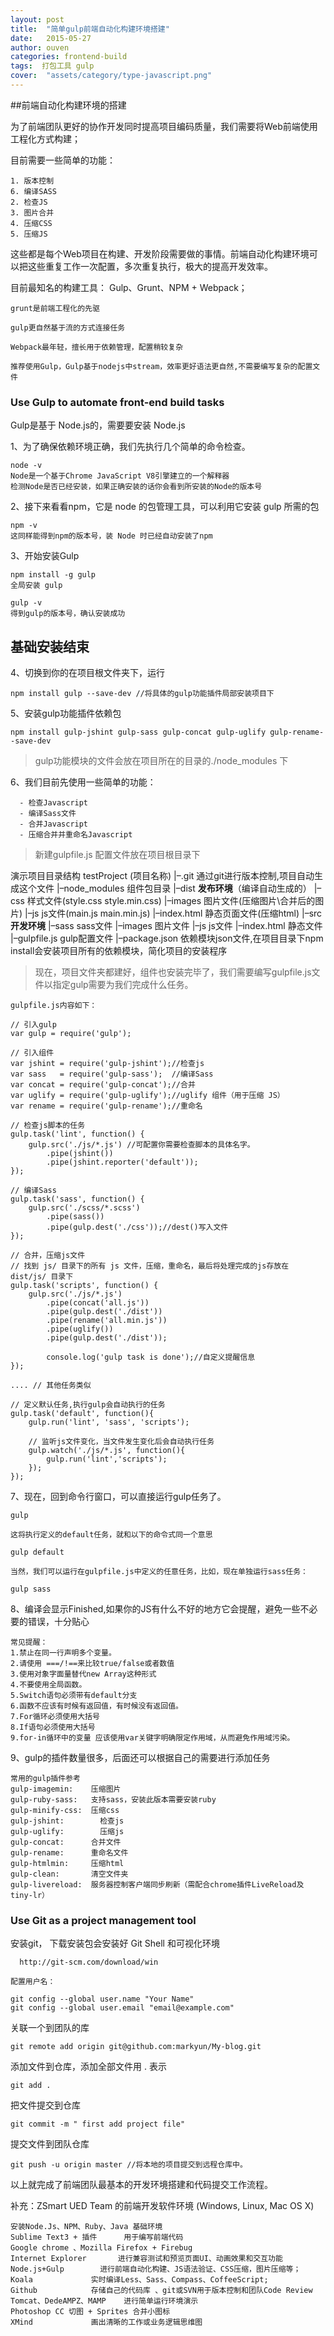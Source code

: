 ```yaml
---
layout: post
title:  "简单gulp前端自动化构建环境搭建"
date:   2015-05-27
author: ouven
categories: frontend-build
tags:  打包工具 gulp
cover:  "assets/category/type-javascript.png"
---
```



##前端自动化构建环境的搭建


为了前端团队更好的协作开发同时提高项目编码质量，我们需要将Web前端使用工程化方式构建；

 目前需要一些简单的功能：

    1. 版本控制
    6. 编译SASS
    2. 检查JS
    3. 图片合并
    4. 压缩CSS
    5. 压缩JS


这些都是每个Web项目在构建、开发阶段需要做的事情。前端自动化构建环境可以把这些重复工作一次配置，多次重复执行，极大的提高开发效率。

目前最知名的构建工具： Gulp、Grunt、NPM + Webpack；


    grunt是前端工程化的先驱

    gulp更自然基于流的方式连接任务

    Webpack最年轻，擅长用于依赖管理，配置稍较复杂

    推荐使用Gulp，Gulp基于nodejs中stream，效率更好语法更自然,不需要编写复杂的配置文件



### Use Gulp to automate front-end build tasks


Gulp是基于 Node.js的，需要要安装 Node.js


1、为了确保依赖环境正确，我们先执行几个简单的命令检查。

    node -v
    Node是一个基于Chrome JavaScript V8引擎建立的一个解释器
    检测Node是否已经安装，如果正确安装的话你会看到所安装的Node的版本号

2、接下来看看npm，它是 node 的包管理工具，可以利用它安装 gulp 所需的包

    npm -v
    这同样能得到npm的版本号，装 Node 时已经自动安装了npm


3、开始安装Gulp

    npm install -g gulp
    全局安装 gulp

    gulp -v
    得到gulp的版本号，确认安装成功


基础安装结束
-

4、切换到你的在项目根文件夹下，运行

    npm install gulp --save-dev //将具体的gulp功能插件局部安装项目下


5、安装gulp功能插件依赖包

    npm install gulp-jshint gulp-sass gulp-concat gulp-uglify gulp-rename--save-dev



> gulp功能模块的文件会放在项目所在的目录的./node_modules 下



6、我们目前先使用一些简单的功能：

      - 检查Javascript
      - 编译Sass文件
      - 合并Javascript
      - 压缩合并并重命名Javascript




> 新建gulpfile.js 配置文件放在项目根目录下

   演示项目目录结构
    testProject   (项目名称)
    |–.git      通过git进行版本控制,项目自动生成这个文件
    |–node_modules  组件包目录
    |–dist      **发布环境**（编译自动生成的）
        |–css     样式文件(style.css style.min.css)
        |–images  图片文件(压缩图片\合并后的图片)
        |–js    js文件(main.js main.min.js)
        |–index.html  静态页面文件(压缩html)
    |–src       **开发环境**
        |–sass              sass文件
        |–images          图片文件
        |–js                js文件
        |–index.html    静态文件
    |–gulpfile.js       gulp配置文件
    |–package.json      依赖模块json文件,在项目目录下npm install会安装项目所有的依赖模块，简化项目的安装程序




> 现在，项目文件夹都建好，组件也安装完毕了，我们需要编写gulpfile.js文件以指定gulp需要为我们完成什么任务。

    gulpfile.js内容如下：

    // 引入gulp
    var gulp = require('gulp');

    // 引入组件
    var jshint = require('gulp-jshint');//检查js
    var sass   = require('gulp-sass');  //编译Sass
    var concat = require('gulp-concat');//合并
    var uglify = require('gulp-uglify');//uglify 组件（用于压缩 JS）
    var rename = require('gulp-rename');//重命名

    // 检查js脚本的任务
    gulp.task('lint', function() {
        gulp.src('./js/*.js') //可配置你需要检查脚本的具体名字。
            .pipe(jshint())
            .pipe(jshint.reporter('default'));
    });

    // 编译Sass
    gulp.task('sass', function() {
        gulp.src('./scss/*.scss')
            .pipe(sass())
            .pipe(gulp.dest('./css'));//dest()写入文件
    });

    // 合并，压缩js文件
    // 找到 js/ 目录下的所有 js 文件，压缩，重命名，最后将处理完成的js存放在 dist/js/ 目录下
    gulp.task('scripts', function() {
        gulp.src('./js/*.js')
            .pipe(concat('all.js'))
            .pipe(gulp.dest('./dist'))
            .pipe(rename('all.min.js'))
            .pipe(uglify())
            .pipe(gulp.dest('./dist'));

            console.log('gulp task is done');//自定义提醒信息
    });

    .... // 其他任务类似

    // 定义默认任务,执行gulp会自动执行的任务
    gulp.task('default', function(){
        gulp.run('lint', 'sass', 'scripts');

        // 监听js文件变化，当文件发生变化后会自动执行任务
        gulp.watch('./js/*.js', function(){
            gulp.run('lint','scripts');
        });
    });

7、现在，回到命令行窗口，可以直接运行gulp任务了。

    gulp

    这将执行定义的default任务，就和以下的命令式同一个意思

    gulp default

    当然，我们可以运行在gulpfile.js中定义的任意任务，比如，现在单独运行sass任务：

    gulp sass

8、编译会显示Finished,如果你的JS有什么不好的地方它会提醒，避免一些不必要的错误，十分贴心

    常见提醒：
    1.禁止在同一行声明多个变量。
    2.请使用 ===/!==来比较true/false或者数值
    3.使用对象字面量替代new Array这种形式
    4.不要使用全局函数。
    5.Switch语句必须带有default分支
    6.函数不应该有时候有返回值，有时候没有返回值。
    7.For循环必须使用大括号
    8.If语句必须使用大括号
    9.for-in循环中的变量 应该使用var关键字明确限定作用域，从而避免作用域污染。

9、gulp的插件数量很多，后面还可以根据自己的需要进行添加任务


    常用的gulp插件参考
    gulp-imagemin:    压缩图片
    gulp-ruby-sass:   支持sass，安装此版本需要安装ruby
    gulp-minify-css:  压缩css
    gulp-jshint:        检查js
    gulp-uglify:        压缩js
    gulp-concat:      合并文件
    gulp-rename:      重命名文件
    gulp-htmlmin:     压缩html
    gulp-clean:       清空文件夹
    gulp-livereload:  服务器控制客户端同步刷新（需配合chrome插件LiveReload及tiny-lr）


### Use Git as a project management tool


  安装git， 下载安装包会安装好 Git Shell 和可视化环境

      http://git-scm.com/download/win

    配置用户名：

    git config --global user.name "Your Name"
    git config --global user.email "email@example.com"

  关联一个到团队的库

    git remote add origin git@github.com:markyun/My-blog.git

  添加文件到仓库，添加全部文件用 . 表示

    git add .

  把文件提交到仓库

    git commit -m " first add project file"

  提交文件到团队仓库

    git push -u origin master //将本地的项目提交到远程仓库中。



以上就完成了前端团队最基本的开发环境搭建和代码提交工作流程。



补充：ZSmart UED Team 的前端开发软件环境 (Windows, Linux, Mac OS X)


    安装Node.Js、NPM、Ruby、Java 基础环境
    Sublime Text3 + 插件      用于编写前端代码
    Google chrome 、Mozilla Firefox + Firebug
    Internet Explorer       进行兼容测试和预览页面UI、动画效果和交互功能
    Node.js+Gulp        进行前端自动化构建、JS语法验证、CSS压缩，图片压缩等；
    Koala             实时编译Less、Sass、Compass、CoffeeScript;
    Github            存储自己的代码库 、git或SVN用于版本控制和团队Code Review
    Tomcat、DedeAMPZ、MAMP    进行简单运行环境演示
    Photoshop CC 切图 + Sprites 合并小图标
    XMind             画出清晰的工作或业务逻辑思维图
